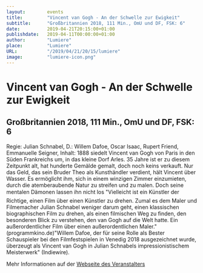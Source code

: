 ```yaml
---
layout:        events
title:         "Vincent van Gogh - An der Schwelle zur Ewigkeit"
subtitle:      "Großbritannien 2018, 111 Min., OmU und DF, FSK: 6"
date:          2019-04-21T20:15:00+01:00
publishdate:   2019-04-11T00:00:00+01:00
author:        "Lumiere"
place:         "Lumiere"
URL:           "/2019/04/21/20/15/lumiere"
image:         "lumiere-icon.png"
---
```


Vincent van Gogh - An der Schwelle zur Ewigkeit
===========

Großbritannien 2018, 111 Min., OmU und DF, FSK: 6
-----------

Regie: Julian Schnabel, D.: Willem Dafoe, Oscar Isaac, Rupert Friend, Emmanuelle Seigner, Inhalt: 1888 siedelt Vincent van Gogh von Paris in den Süden Frankreichs um, in das kleine Dorf Arles. 35 Jahre ist er zu diesem Zeitpunkt alt, hat hunderte Gemälde gemalt, doch noch keins verkauft. Nur das Geld, das sein Bruder Theo als Kunsthändler verdient, hält Vincent über Wasser. Es ermöglicht ihm, sich in einem winzigen Zimmer einzumieten, durch die atemberaubende Natur zu streifen und zu malen. Doch seine mentalen Dämonen lassen ihn nicht los "Vielleicht ist ein Künstler der Richtige, einen Film über einen Künstler zu drehen. Zumal es dem Maler und Filmemacher Julian Schnabel weniger darum geht, einen klassischen biographischen Film zu drehen, als einen filmischen Weg zu finden, den besonderen Blick zu verstehen, den van Gogh auf die Welt hatte. Ein außerordentlicher Film über einen außerordentlichen Maler." (programmkino.de)"Willem Dafoe, der für seine Rolle als Bester Schauspieler bei den Filmfestspielen in Venedig 2018 ausgezeichnet wurde, überzeugt als Vincent van Gogh in Julian Schnabels impressionistischem Meisterwerk" (Indiewire).

Mehr Informationen auf der [Webseite des Veranstalters](http://www.lumiere.de/19/04/vincent.htm)
